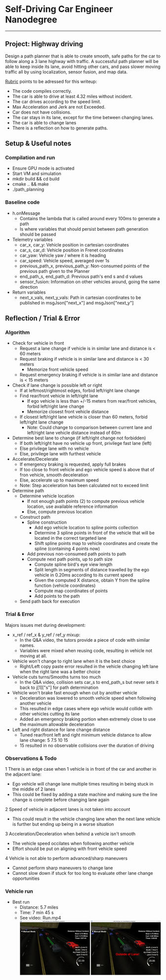 # Self-Driving Car Engineer Nanodegree

---

## Project: **Highway driving** 

Design a path planner that is able to create smooth, safe paths for the car to follow along a 3 lane highway with traffic. A successful path planner will be able to keep inside its lane, avoid hitting other cars, and pass slower moving traffic all by using localization, sensor fusion, and map data.

[Rubric](https://review.udacity.com/#!/rubrics/1971/view) points to be adressed for this writeup:
* The code compiles correctly.
* The car is able to drive at least 4.32 miles without incident.
* The car drives according to the speed limit.
* Max Acceleration and Jerk are not Exceeded.
* Car does not have collisions.
* The car stays in its lane, except for the time between changing lanes.
* The car is able to change lanes
* There is a reflection on how to generate paths.

[//]: # (Image References)

[image1]: ./RunEnd.png "End of longest run"

## Setup & Useful notes

### Compilation and run

* Ensure GPU mode is activated
* Start VM and simulation
* mkdir build && cd build
* cmake .. && make
* ./path_planning

### Baseline code
* h.onMessage
  * Contains the lambda that is called around every 100ms to generate a path
  * Is where variables that should persist between path generation should be passed
* Telemetry variables
  * car_x, car_y: Vehicle position in cartesian coordinates
  * car_s, car_d: Vehicle position in Frenet coordinates
  * car_yaw: Vehicle yaw / where it is heading
  * car_speed: Vehicle speed, averaged over 1s
  * previous_path_x, previous_path_y: Non-consumed points of the previous path given to the Planner  
  * end_path_s, end_path_d: Previous path's end s and d values
  * sensor_fusion: Information on other vehicles around, going the same direction
* Return variables
  * next_x_vals, next_y_vals: Path in cartesian coordinates to be published in msgJson["next_x"] and msgJson["next_y"]

## Reflection / Trial & Error

### Algorithm
* Check for vehicle in front
  * Request a lane change if vehicle is in similar lane and distance is < 60 meters
  * Request braking if vehicle is in similar lane and distance is < 30 meters
    * Memorize front vehicle speed
  * Request emergency braking if vehicle is in similar lane and distance is < 15 meters
* Check if lane change is possible left or right
  * If at leftmost/rightmost edges, forbid left/right lane change
  * Find rear/front vehicle in left/right lane
    * If ego vehicle is less than +/-15 meters from rear/front vehicles, forbid left/right lane change
    * Memorize closest front vehicle distance
  * If closest left/right lane vehicle is closer than 60 meters, forbid left/right lane change
    * Note: Could change to comparison between current lane and left/right lane vehicle distance instead of 60m
* Determine best lane to change (if left/right change not forbidden)
  * If both left/right have no vehicle up front, privilege fast lane (left)
  * Else privilege lane with no vehicle
  * Else, privilege lane with furthest vehicle
* Accelerate/Decelerate
  * If emergency braking is requested, apply full brakes
  * If too close to front vehicle and ego vehicle speed is above that of fron vehicle, smooth deceleration
  * Else, accelerate up to maximum speed
  * Note: Step acceleration has been calculated not to exceed limit
* Determine path
  * Determine vehicle location
    * If not enough path points (2) to compute previous vehicle location, use available reference information
    * Else, compute previous location
  * Construct path
    * Spline construction
      * Add ego vehicle location to spline points collection
      * Determine 3 spline points in front of the vehicle that will be located in the correct targeted lane
      * Shift spline points map to vehicle coordinates and create the spline (containing 4 points now)
    * Add previous non-consumed path points to path
    * Compute next path points, up to path size
      * Compute spline bird's eye view length
      * Split length in segments of distance travelled by the ego vehicle in 0.20ms according to its current speed
      * Given the computed X distance, obtain Y from the spline function (vehicle coordinates)
      * Compute map coordinates of points
      * Add points to the path
  * Send path back for execution

### Trial & Error
Majors issues met during development:
* x_ref / ref_x & y_ref / ref_y mixup:
  * In the Q&A video, the tutors provide a piece of code with similar names.
  * Variables were mixed when reusing code, resulting in vehicle not moving at all.
* Vehicle won't change to right lane when it is the best choice
  * Right/Left copy paste error resulted in the vehicle changing left lane when the right lane was a better choice
* Vehicle cuts turns/Smooths turns too much
  * In the Q&A video, collision sets car_s to end_path_s  but never sets it back to j[1]["s"] for path determination
* Vehicle won't brake fast enough when cut by another vehicle
  * Deceleration was lowered to smooth vehicle speed when following another vehicle
  * This resulted in edge cases where ego vehicle would collide with other vehicles cutting its lane
  * Added an emergency braking portion when extremely close to use the maximum allowable deceleration
* Left and right distance for lane change distance
  * Tuned rear/front left and right minimum vehicle distance to allow lane change: 5 7.5 10 15
  * 15 resulted in no observable collisions over the duration of driving 

### Observations & Todo
1 There is an edge case when 1 vehicle is in front of the car and another in the adjacent lane:
  * Ego vehicle will change lane multiple times resulting in being stuck in the middle of 2 lanes
  * This could be fixed by adding a state machine and making sure the line change is complete before changing lane again

2 Speed of vehicle in adjacent lanes is not taken into account
  * This could result in the vehicle changing lane when the next lane vehicle is further but ending up being in a worse situation

3 Acceleration/Deceleration when behind a vehicle isn't smooth
  * The vehicle speed occilates when following another vehicle
  * Effort should be put on aligning with front vehicle speed

4 Vehicle is not able to perform advanced/sharp maneuvers
  * Cannot perform sharp maneuvers to change lane
  * Cannot slow down if stuck for too long to evaluate other lane change opportunities

### Vehicle run
* Best run
  * Distance: 5.7 miles
  * Time: 7 min 45 s
  * See video: Run.mp4
![End of run][image1]
